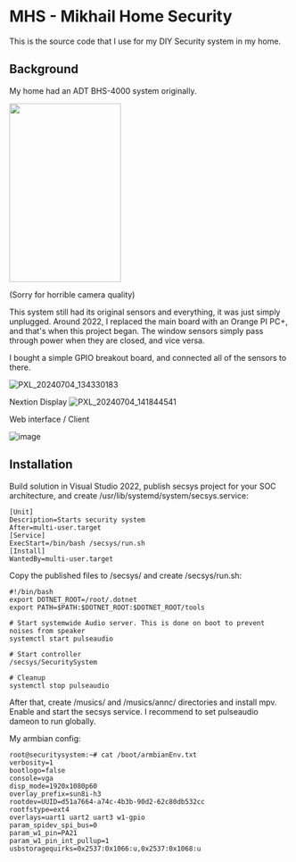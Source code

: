 # MHS - Mikhail Home Security

This is the source code that I use for my DIY Security system in my home. 

## Background
My home had an ADT BHS-4000 system originally.

<img src="https://github.com/MishaProductions/SecuritySystem/assets/106913236/27c754fa-6541-4767-92e9-333826467a53" width="200" height="320"/>

(Sorry for horrible camera quality)

This system still had its original sensors and everything, it was just simply unplugged. Around 2022, I replaced the main board with an Orange PI PC+, and that's when this project began. The window sensors simply pass through power when they are closed, and vice versa.

I bought a simple GPIO breakout board, and connected all of the sensors to there.

![PXL_20240704_134330183](https://github.com/MishaProductions/SecuritySystem/assets/106913236/fb660af7-210a-40f9-b868-b60d4197498b)

Nextion Display
![PXL_20240704_141844541](https://github.com/MishaProductions/SecuritySystem/assets/106913236/e720de5c-fb7e-4193-9310-7bed6e164efd)

Web interface / Client

![image](https://github.com/MishaProductions/SecuritySystem/assets/106913236/1922e334-e2f7-42f4-bac8-75ac2193eb4d)

## Installation
Build solution in Visual Studio 2022, publish secsys project for your SOC architecture, and create /usr/lib/systemd/system/secsys.service: 
```
[Unit]
Description=Starts security system
After=multi-user.target
[Service]
ExecStart=/bin/bash /secsys/run.sh
[Install]
WantedBy=multi-user.target

```

Copy the published files to /secsys/ and create /secsys/run.sh:
```
#!/bin/bash
export DOTNET_ROOT=/root/.dotnet
export PATH=$PATH:$DOTNET_ROOT:$DOTNET_ROOT/tools

# Start systemwide Audio server. This is done on boot to prevent noises from speaker
systemctl start pulseaudio

# Start controller
/secsys/SecuritySystem

# Cleanup
systemctl stop pulseaudio
```
After that, create /musics/ and /musics/annc/ directories and install mpv. Enable and start the secsys service. I recommend to set pulseaudio dameon to run globally.

My armbian config:
```
root@securitysystem:~# cat /boot/armbianEnv.txt
verbosity=1
bootlogo=false
console=vga
disp_mode=1920x1080p60
overlay_prefix=sun8i-h3
rootdev=UUID=d51a7664-a74c-4b3b-90d2-62c80db532cc
rootfstype=ext4
overlays=uart1 uart2 uart3 w1-gpio
param_spidev_spi_bus=0
param_w1_pin=PA21
param_w1_pin_int_pullup=1
usbstoragequirks=0x2537:0x1066:u,0x2537:0x1068:u
```
